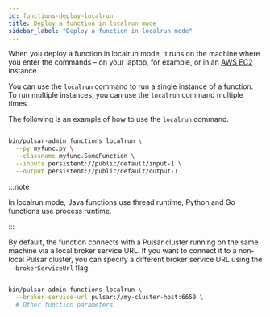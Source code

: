 ```yaml
---
id: functions-deploy-localrun
title: Deploy a function in localrun mode
sidebar_label: "Deploy a function in localrun mode"
---
```


When you deploy a function in localrun mode, it runs on the machine where you enter the commands – on your laptop, for example, or in an [AWS EC2](https://aws.amazon.com/ec2/) instance. 

You can use the `localrun` command to run a single instance of a function. To run multiple instances, you can use the `localrun` command multiple times. 

The following is an example of how to use the `localrun` command.

```bash

bin/pulsar-admin functions localrun \
  --py myfunc.py \
  --classname myfunc.SomeFunction \
  --inputs persistent://public/default/input-1 \
  --output persistent://public/default/output-1

```

:::note

In localrun mode, Java functions use thread runtime; Python and Go functions use process runtime.

:::

By default, the function connects with a Pulsar cluster running on the same machine via a local broker service URL. If you want to connect it to a non-local Pulsar cluster, you can specify a different broker service URL using the `--brokerServiceUrl` flag.

```bash

bin/pulsar-admin functions localrun \
  --broker-service-url pulsar://my-cluster-host:6650 \
  # Other function parameters

```
